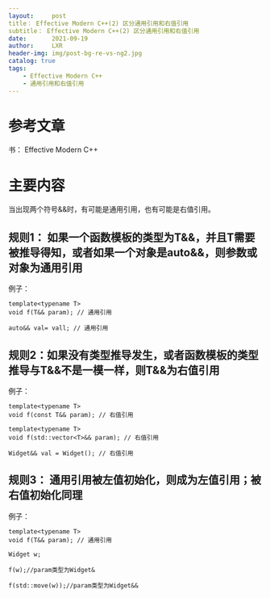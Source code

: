 ```yaml
---
layout:     post
title： Effective Modern C++(2) 区分通用引用和右值引用 
subtitle： Effective Modern C++(2) 区分通用引用和右值引用
date:       2021-09-19
author:     LXR
header-img: img/post-bg-re-vs-ng2.jpg
catalog: true
tags:
    - Effective Modern C++
    - 通用引用和右值引用
---
```


# 参考文章
书： Effective Modern C++

# 主要内容
当出现两个符号&&时，有可能是通用引用，也有可能是右值引用。


## 规则1： 如果一个函数模板的类型为T&&，并且T需要被推导得知，或者如果一个对象是auto&&，则参数或对象为通用引用
例子：
```
template<typename T>
void f(T&& param); // 通用引用

auto&& val= vall; // 通用引用
```

## 规则2：如果没有类型推导发生，或者函数模板的类型推导与T&&不是一模一样，则T&&为右值引用
例子：
```
template<typename T>
void f(const T&& param); // 右值引用

template<typename T>
void f(std::vector<T>&& param); // 右值引用

Widget&& val = Widget(); // 右值引用
```
## 规则3： 通用引用被左值初始化，则成为左值引用；被右值初始化同理
例子：
```
template<typename T>
void f(T&& param); // 通用引用

Widget w;

f(w);//param类型为Widget&

f(std::move(w));//param类型为Widget&&
```




